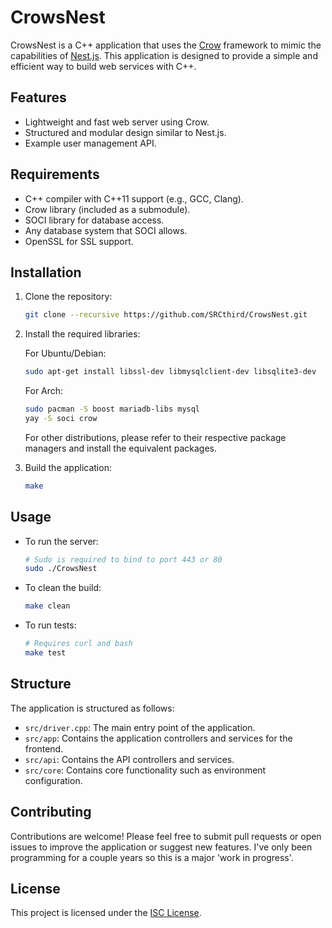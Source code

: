 # CrowsNest

CrowsNest is a C++ application that uses the [Crow](https://crowcpp.org/) framework to mimic the capabilities of [Nest.js](https://nestjs.com/). This application is designed to provide a simple and efficient way to build web services with C++.

## Features

- Lightweight and fast web server using Crow.
- Structured and modular design similar to Nest.js.
- Example user management API.

## Requirements

- C++ compiler with C++11 support (e.g., GCC, Clang).
- Crow library (included as a submodule).
- SOCI library for database access.
- Any database system that SOCI allows.
- OpenSSL for SSL support.

## Installation

1. Clone the repository:

    ```bash
    git clone --recursive https://github.com/SRCthird/CrowsNest.git
    ```

2. Install the required libraries:

    For Ubuntu/Debian:
    ```bash
    sudo apt-get install libssl-dev libmysqlclient-dev libsqlite3-dev
    ```
    For Arch:
    ```bash
    sudo pacman -S boost mariadb-libs mysql
    yay -S soci crow
    ```

    For other distributions, please refer to their respective package managers and install the equivalent packages.

3. Build the application:

    ```bash
    make
    ```

## Usage

- To run the server:

    ```bash
    # Sudo is required to bind to port 443 or 80
    sudo ./CrowsNest
    ```

- To clean the build:

    ```bash
    make clean
    ```

- To run tests:

    ```bash
    # Requires curl and bash
    make test
    ```

## Structure

The application is structured as follows:

- `src/driver.cpp`: The main entry point of the application.
- `src/app`: Contains the application controllers and services for the frontend.
- `src/api`: Contains the API controllers and services.
- `src/core`: Contains core functionality such as environment configuration.

## Contributing

Contributions are welcome! Please feel free to submit pull requests or open issues to improve the application or suggest new features. I've only been programming for a couple years so this is a major 'work in progress'.

## License

This project is licensed under the [ISC License](LICENSE).

